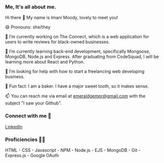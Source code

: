 ### Me, It's all about me.

Hi there 👋  My name is Imani Moody, lovely to meet you!

😄 Pronouns: she/they

🔭 I’m currently working on The Connect, which is a web application for users to write reviews for black-owned businesses.

🌱 I’m currently learning back-end development, specifically Mongoose, MongoDB, Node.js and Express. After graduating from CodeSquad, I will be learning more about React and Python. 

🤔 I’m looking for help with how to start a freelancing web developing business. 

🍰 Fun fact: I am a baker. I have a major sweet tooth, so it makes sense. 

📫 You can reach me via email at emeraldgempr@gmail.com with the subject "I saw your Github".


### Connect with me 🔌
[LinkedIn](https://www.linkedin.com/in/emeraldgem96/)

### Proficiencies 💪🏾
HTML - CSS - Javascript - NPM - Node.js - EJS - MongoDB - Git - Express.js - Google OAuth

<!--
**emeraldgem96/emeraldgem96** is a ✨ _special_ ✨ repository because its `README.md` (this file) appears on your GitHub profile.

Here are some ideas to get you started:

- 🔭 I’m currently working on ...
- 🌱 I’m currently learning ...
- 👯 I’m looking to collaborate on ...
- 🤔 I’m looking for help with ...
- 💬 Ask me about ...
- 📫 How to reach me: ...
- 😄 Pronouns: ...
- ⚡ Fun fact: ...
-->
